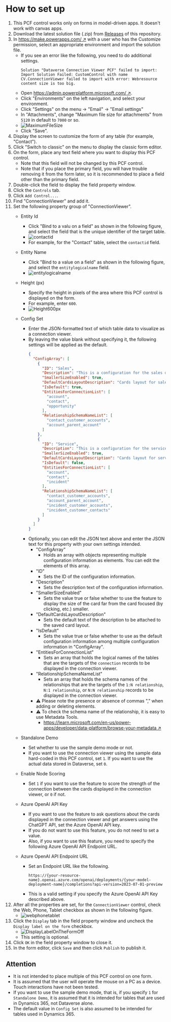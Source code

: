 # How to set up

1. This PCF control works only on forms in model-driven apps. It doesn't work with canvas apps.
1. Download the latest solution file (.zip) from [Releases](https://github.com/keijiinouehotmail/DataverseConnectionViewerPCF/releases) of this repository.
1. In [https://make.powerapps.com/ ↗️](https://make.powerapps.com/) with a user who has the Customize permission, select an appropriate environment and import the solution file.
    - If you see an error like the following, you need to do additional settings.
      ```text
      Solution "Dataverse Connection Viewer PCF" failed to import: Import Solution Failed: CustomControl with name CV.ConnectionViewer failed to import with error: Webresource content size is too big.
      ```
    - Open [https://admin.powerplatform.microsoft.com/ ↗️](https://admin.powerplatform.microsoft.com/).
    - Click "Environments" on the left navigation, and select your environment.
    - Click "Settings" on the menu -> "Email" -> "Email settings"
    - In "Attachments", change "Maximum file size for attachments" from `5120` in default to `7000` or so.
    - ![MaximumFileSize](../Images/MaximumFileSize.en.png)
    - Click "Save".
1. Display the screen to customize the form of any table (for example, "Contact").
1. Click "Switch to classic" on the menu to display the classic form editor.
1. On the form, place any text field where you want to display this PCF control.
    - Note that this field will not be changed by this PCF control.
    - Note that if you place the primary field, you will have trouble removing it from the form later, so it is recommended to place a field other than the primary field.
1. Double-click the field to display the field property window.
1. Click the `Controls` tab.
1. Click `Add Control...`.
1. Find "ConnectionViewer" and add it.
1. Set the following property group of "ConnectionViewer".
    - Entity Id
      - Click "Bind to a valu on a field" as shown in the following figure, and select the field that is the unique identifier of the target table.
      - ![contactid](../Images/contactid.en.png)
      - For example, for the "Contact" table, select the `contactid` field.
    - Entity Name
      - Click "Bind to a value on a field" as shown in the following figure, and select the `entitylogicalname` field.
      - ![entitylogicalname](../Images/entitylogicalname.en.png)
    - Height (px)
      - Specify the height in pixels of the area where this PCF control is displayed on the form.
      - For example, enter `600`.
      - ![Height600px](../Images/Height600px.en.png)
    - Config Set
      - Enter the JSON-formatted text of which table data to visualize as a connection viewer.
      - By leaving the value blank without specifying it, the following settings will be applied as the default.
        ```json
        {
          "ConfigArray": [
            {
              "ID": "Sales",
              "Description": "This is a configuration for the sales department. Accounts and contacts, as well as opportunities as connection records.",
              "SmallerSizeEnabled": true,
              "DefaultCardsLayoutDescription": "Cards layout for sales department",
              "IsDefault": true,
              "EntitiesForConnectionList": [
                "account",
                "contact",
                "opportunity"
              ],
              "RelationshipSchemaNameList": [
                "contact_customer_accounts",
                "account_parent_account"
              ]
            },
            {
              "ID": "Service",
              "Description": "This is a configuration for the service department. This includes accounts, contacts, and cases.",
              "SmallerSizeEnabled": true,
              "DefaultCardsLayoutDescription": "Cards layout for service department",
              "IsDefault": false,
              "EntitiesForConnectionList": [
                "account",
                "contact",
                "incident"
              ],
              "RelationshipSchemaNameList": [
                "contact_customer_accounts",
                "account_parent_account",
                "incident_customer_accounts",
                "incident_customer_contacts"
              ]
            }
          ]
        }
        ```
      - Optionally, you can edit the JSON text above and enter the JSON text for this property with your own settings intended.
        - "ConfigArray"
          - Holds an array with objects representing multiple configuration information as elements. You can edit the elements of this array.
        - "ID"
          - Sets the ID of the configuration information.
        - "Description"
          - Sets the description text of the configuration information.
        - "SmallerSizeEnabled"
          - Sets the value true or false whether to use the feature to display the size of the card far from the card focused (by clicking, etc.) smaller.
        - "DefaultCardsLayoutDescription"
          - Sets the default text of the description to be attached to the saved card layout.
        - "IsDefault"
          - Sets the value true or false whether to use as the default configuration information among multiple configuration information in "ConfigArray".
        - "EntitiesForConnectionList"
          - Sets an array that holds the logical names of the tables that are the targets of the `connection` records to be displayed in the connection viewer.
        - "RelationshipSchemaNameList"
          - Sets an array that holds the schema names of the relationships that are the targets of the `1:N relationship`, `N:1 relationship`, or `N:N relationship` records to be displayed in the connection viewer.
        - ⚠️ Please note the presence or absence of commas "," when adding or deleting elements.
        - ⚠️ To check the schema name of the relationship, it is easy to use Metadata Tools.
          - [https://learn.microsoft.com/en-us/power-apps/developer/data-platform/browse-your-metadata ↗️](https://learn.microsoft.com/en-us/power-apps/developer/data-platform/browse-your-metadata)
      
    - Standalone Demo
      - Set whether to use the sample demo mode or not.
      - If you want to use the connection viewer using the sample data hard-coded in this PCF control, set `1`. If you want to use the actual data stored in Dataverse, set `0`.
    - Enable Node Scoring
      - Set `1` if you want to use the feature to score the strength of the connection between the cards displayed in the connection viewer, or `0` if not.
    - Azure OpenAI API Key
      - If you want to use the feature to ask questions about the cards displayed in the connection viewer and get answers using the ChatGPT API, set the Azure OpenAI API key.
      - If you do not want to use this feature, you do not need to set a value.
      - Also, if you want to use this feature, you need to specify the following Azure OpenAI API Endpoint URL.
    - Azure OpenAI API Endpoint URL
      - Set an Endpoint URL like the following.
        ```text
        https://{your-resource-name}.openai.azure.com/openai/deployments/{your-model-deployment-name}/completions?api-version=2023-07-01-preview
        ```
      - This is a valid setting if you specify the Azure OpenAI API Key described above.
1. After all the properties are set, for the `ConnectionViewer` control, check the Web, Phone, Tablet checkbox as shown in the following figure.
    - ![webphonetablet](../Images/webphonetablet.en.png)
1. Click the `Display` tab in the field property window and uncheck the `Display label on the form` checkbox.
    - ![DisplayLabelOnTheFormOff](../Images/DisplayLabelOnTheFormOff.en.png)
    - This setting is optional.
1. Click `OK` in the field property window to close it.
1. In the form editor, click `Save` and then click `Publish` to publish it.

## Attention
- It is not intended to place multiple of this PCF control on one form.
- It is assumed that the user will operate the mouse on a PC as a device. Touch interactions have not been tested.
- If you want to use the sample demo mode, that is, if you specify `1` for `Standalone Demo`, it is assumed that it is intended for tables that are used in Dynamics 365, not Dataverse alone.
- The default value in `Config Set` is also assumed to be intended for tables used in Dynamics 365.


